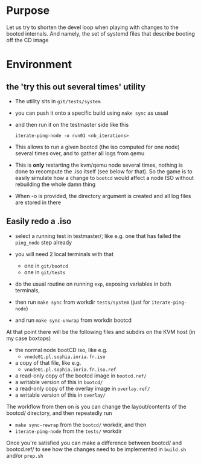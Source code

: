 # Purpose
Let us try to shorten the devel loop when playing with changes to the bootcd internals.
And namely, the set of systemd files that describe booting off the CD image


# Environment

## the 'try this out several times' utility

* The utility sits in `git/tests/system`  

* you can push it onto a specific build using `make sync` as usual

* and then run it on the testmaster side like this

  `iterate-ping-node -o run01 <nb_iterations>`

* This allows to run a given bootcd (the iso computed for one node) several times over, and to gather all logs from qemu
* This is **only** restarting the kvm/qemu node several times, nothing is done to recompute the .iso itself (see below for that). So the game is to easily simulate how a change to `bootcd` would affect a node ISO without rebuilding the whole damn thing
* When -o is provided, the directory argument is created and all log files are stored in there

## Easily redo a .iso

* select a running test in testmaster/; like e.g. one that has failed the `ping_node` step already

* you will need 2 local terminals with that
  * one in `git/bootcd`
  * one in `git/tests` 

* do the usual routine on running `exp`, exposing variables in both terminals,

* then run `make sync` from workdir `tests/system` (just for `iterate-ping-node`)

* and run `make sync-unwrap` from workdir bootcd

At that point there will be the following files and subdirs on the KVM host (in my case boxtops)

* the normal node bootCD iso, like e.g. 
  * `vnode01.pl.sophia.inria.fr.iso` 
* a copy of that file, like e.g. 
  * `vnode01.pl.sophia.inria.fr.iso.ref` 
* a read-only copy of the bootcd image in `bootcd.ref/`
* a writable version of this in `bootcd/`
* a read-only copy of the overlay image in `overlay.ref/`
* a writable version of this in `overlay/`

The workflow from then on is you can change the layout/contents of the bootcd/ directory, and then repeatedly run

* `make sync-rewrap` from the `bootcd/` workdir, and then
* `iterate-ping-node` from the `tests/` workdir

Once you're satisfied you can make a difference between bootcd/ and bootcd.ref/ to see how the changes need to be implemented in `build.sh` and/or `prep.sh`
